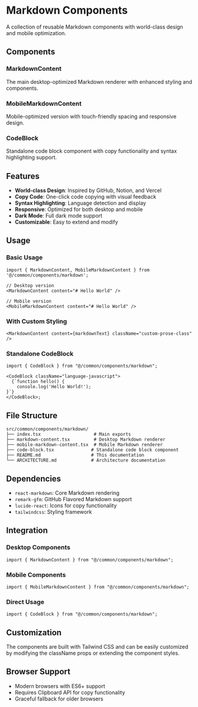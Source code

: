 # Markdown Components

A collection of reusable Markdown components with world-class design and mobile optimization.

## Components

### MarkdownContent

The main desktop-optimized Markdown renderer with enhanced styling and components.

### MobileMarkdownContent

Mobile-optimized version with touch-friendly spacing and responsive design.

### CodeBlock

Standalone code block component with copy functionality and syntax highlighting support.

## Features

- **World-class Design**: Inspired by GitHub, Notion, and Vercel
- **Copy Code**: One-click code copying with visual feedback
- **Syntax Highlighting**: Language detection and display
- **Responsive**: Optimized for both desktop and mobile
- **Dark Mode**: Full dark mode support
- **Customizable**: Easy to extend and modify

## Usage

### Basic Usage

```tsx
import { MarkdownContent, MobileMarkdownContent } from '@/common/components/markdown';

// Desktop version
<MarkdownContent content="# Hello World" />

// Mobile version
<MobileMarkdownContent content="# Hello World" />
```

### With Custom Styling

```tsx
<MarkdownContent content={markdownText} className="custom-prose-class" />
```

### Standalone CodeBlock

```tsx
import { CodeBlock } from "@/common/components/markdown";

<CodeBlock className="language-javascript">
  {`function hello() {
    console.log('Hello World!');
}`}
</CodeBlock>;
```

## File Structure

```
src/common/components/markdown/
├── index.tsx                    # Main exports
├── markdown-content.tsx         # Desktop Markdown renderer
├── mobile-markdown-content.tsx  # Mobile Markdown renderer
├── code-block.tsx              # Standalone code block component
├── README.md                   # This documentation
└── ARCHITECTURE.md             # Architecture documentation
```

## Dependencies

- `react-markdown`: Core Markdown rendering
- `remark-gfm`: GitHub Flavored Markdown support
- `lucide-react`: Icons for copy functionality
- `tailwindcss`: Styling framework

## Integration

### Desktop Components

```tsx
import { MarkdownContent } from "@/common/components/markdown";
```

### Mobile Components

```tsx
import { MobileMarkdownContent } from "@/common/components/markdown";
```

### Direct Usage

```tsx
import { CodeBlock } from "@/common/components/markdown";
```

## Customization

The components are built with Tailwind CSS and can be easily customized by modifying the className props or extending the component styles.

## Browser Support

- Modern browsers with ES6+ support
- Requires Clipboard API for copy functionality
- Graceful fallback for older browsers
